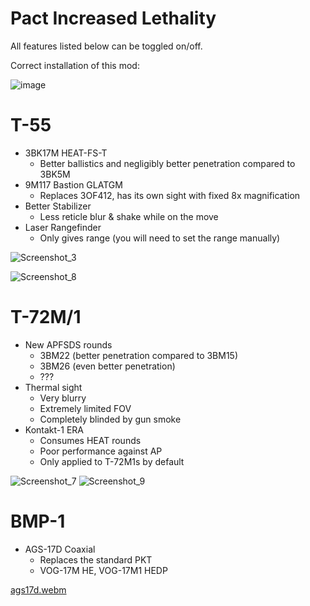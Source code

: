 # Pact Increased Lethality

All features listed below can be toggled on/off.

Correct installation of this mod:

![image](https://github.com/thebeninator/Pact-Increased-Lethality/assets/89621837/e31193eb-6cd2-4efa-a93c-f17528af5e9e)

# T-55
- 3BK17M HEAT-FS-T
  - Better ballistics and negligibly better penetration compared to 3BK5M
- 9M117 Bastion GLATGM
  - Replaces 3OF412, has its own sight with fixed 8x magnification
- Better Stabilizer
  - Less reticle blur & shake while on the move 
- Laser Rangefinder
  - Only gives range (you will need to set the range manually)
 
![Screenshot_3](https://github.com/thebeninator/Pact-Increased-Lethality/assets/89621837/9c494b20-3291-40f4-9be5-f75ac587caa4)

![Screenshot_8](https://github.com/thebeninator/Pact-Increased-Lethality/assets/89621837/e1979d6a-327c-47e5-94a6-acf1d42c7d59)

# T-72M/1 
- New APFSDS rounds
  - 3BM22 (better penetration compared to 3BM15)
  - 3BM26 (even better penetration)
  - ???
- Thermal sight
  - Very blurry
  - Extremely limited FOV
  - Completely blinded by gun smoke
- Kontakt-1 ERA
  - Consumes HEAT rounds
  - Poor performance against AP
  - Only applied to T-72M1s by default
 
![Screenshot_7](https://github.com/thebeninator/Pact-Increased-Lethality/assets/89621837/d5fb1292-9fcb-45e7-95ad-8c32a3924468)
![Screenshot_9](https://github.com/thebeninator/Pact-Increased-Lethality/assets/89621837/b14f4d40-2413-4b07-a71a-87c68979116a)

# BMP-1
- AGS-17D Coaxial
  - Replaces the standard PKT
  - VOG-17M HE, VOG-17M1 HEDP

[ags17d.webm](https://github.com/thebeninator/Pact-Increased-Lethality/assets/89621837/41b2dcf4-98b4-4a02-8487-d5516e5e70c2)

